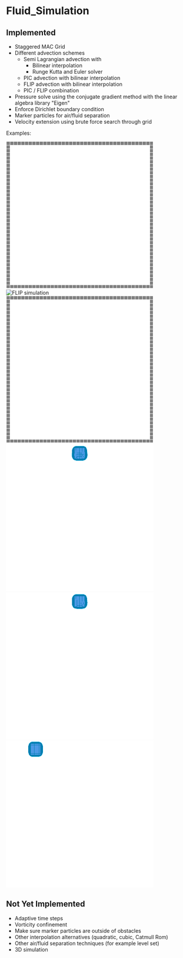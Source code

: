 # Fluid_Simulation

## Implemented
* Staggered MAC Grid
* Different advection schemes
	* Semi Lagrangian advection with
		* Bilinear interpolation
		* Runge Kutta and Euler solver
	* PIC advection with bilinear interpolation
	* FLIP advection with bilinear interpolation
	* PIC / FLIP combination
* Pressure solve using the conjugate gradient method with the linear algebra library "Eigen"
* Enforce Dirichlet boundary condition
* Marker particles for air/fluid separation
* Velocity extension using brute force search through grid

Examples:

![](images/PIC.gif "PIC simulation") ![](images/FLIP.gif "FLIP simulation") ![](images/PICFLIP98.gif "2% PIC 98% FLIP simulation") ![](images/squirt1.gif "Volume preservation") ![](images/squirt2.gif "Volume preservation and high viscisity") ![](images/squirt4_k0.gif "No volume preservation. Smaller delta time")

## Not Yet Implemented
* Adaptive time steps
* Vorticity confinement
* Make sure marker particles are outside of obstacles
* Other interpolation alternatives (quadratic, cubic, Catmull Rom)
* Other air/fluid separation techniques (for example level set)
* 3D simulation
